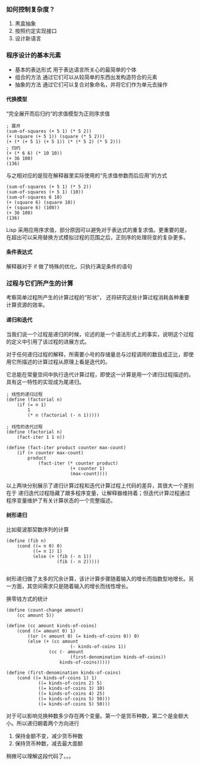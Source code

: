 
### 如何控制复杂度？

1. 黑盒抽象
2. 按照约定实现接口
3. 设计新语言

### 程序设计的基本元素

- 基本的表达形式 用于表达语言所关心的最简单的个体
- 组合的方法 通过它们可以从较简单的东西出发构造符合的元素
- 抽象的方法 通过它们可以复合对象命名，并将它们作为单元去操作

#### 代换模型

“完全展开而后归约”的求值模型为正则序求值

```
; 展开
(sum-of-squares (+ 5 1) (* 5 2))
(+ (square (+ 5 1)) (square (* 5 2)))
(+ (* (+ 5 1) (+ 5 1)) (* (* 5 2) (* 5 2)))
; 归约
(+ (* 6 6) (* 10 10))
(+ 36 100)
(136)
```

与之相对应的是现在解释器里实际使用的“先求值参数而后应用”的方式

```
(sum-of-squares (+ 5 1) (* 5 2))
(sum-of-squares (+ 5 1) (10))
(sum-of-squares 6 10)
(+ (square 6) (square 10))
(+ (square 6) (100))
(+ 36 100)
(136)
```

Lisp 采用应用序求值，部分原因可以避免对于表达式的重复求值。更重要的是，在超出可以采用替换方式模拟过程的范围之后，正则序的处理将变的复杂更多。

#### 条件表达式

解释器对于 if 做了特殊的优化，只执行满足条件的语句

### 过程与它们所产生的计算

考察简单过程所产生的计算过程的“形状”， 还将研究这些计算过程消耗各种重要计算资源的效率。

#### 递归和迭代

当我们说一个过程是递归的时候，论述的是一个语法形式上的事实，说明这个过程的定义中引用了该过程的进展方式。

对于任何递归过程的解释，所需要小号的存储量总与过程调用的数目成正比，即使用它所描述的计算过程从原理上看是迭代的。

它总能在常量空间中执行迭代计算过程，即使这一计算是用一个递归过程描述的。具有这一特性的实现成为尾递归。

```
; 线性的递归过程
(define (factorial n)
    (if (= n 1)
        1
        (* n (factorial (- n 1)))))

; 线性的迭代过程
(define (factorial n)
    (fact-iter 1 1 n))

(define (fact-iter product counter max-count)
    (if (> counter max-count)
        product
            (fact-iter (* counter product)
                        (+ counter 1)
                        (max-count))))
```

以上两块分别展示了递归计算过程和迭代计算过程上代码的差异，其很大一个差别在于 递归迭代过程隐藏了跟多程序变量，让解释器维持着；但迭代计算过程通过程序变量维护了有关计算状态的一个完整描述。

#### 树形递归

比如斐波那契数序列的计算

```
(define (fib n)
    (cond ((= n 0) 0)
          ((= n 1) 1)
          (else (+ (fib (- n 1))
                   (fib (- n 2)))))
        
```
树形递归做了太多的冗余计算，该计计算步骤随着输入的增长而指数型地增长。另一方面，其空间需求只是随着输入的增长而线性增长。

换零钱方式的统计

```
(define (count-change amount)
    (cc amount 5))

(define (cc amount kinds-of-coins)
    (cond ((= amount 0) 1)
        ((or (< amount 0) (= kinds-of-coins 0)) 0)
        (else (+ (cc amount
                        (- kinds-of-coins 1))
                (cc (- amount
                        (first-denomination kinds-of-coins))
                    kinds-of-coins)))))

(define (first-denomination kinds-of-coins)
    (cond ((= kinds-of-coins 1) 1)
            ((= kinds-of-coins 2) 5)
            ((= kinds-of-coins 3) 10)
            ((= kinds-of-coins 4) 25)
            ((= kinds-of-coins 5) 50)))
            ((= kinds-of-coins 5) 50)))
```

对于可以影响兑换种数多少存在两个变量。第一个是货币种数，第二个是金额大小。所以递归朝着两个方向进行

1. 保持金额不变，减少货币种数
2. 保持货币种数，减去最大面额

稍微可以理解这段代码了。。。























